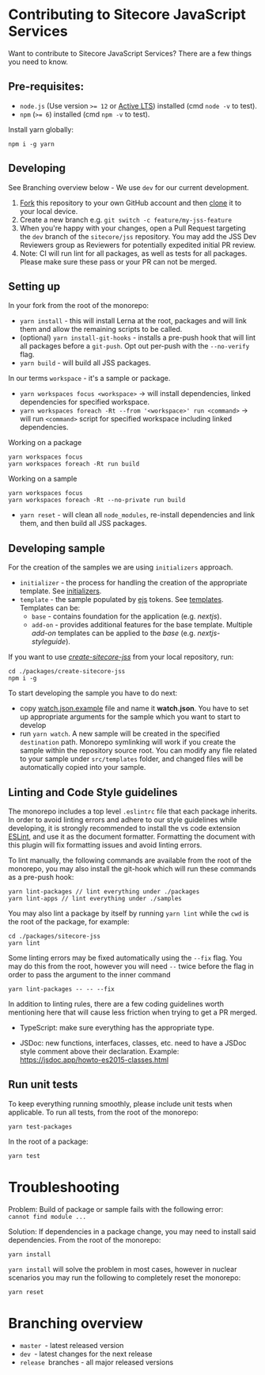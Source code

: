 # Contributing to Sitecore JavaScript Services

Want to contribute to Sitecore JavaScript Services? There are a few things you need to know.

## Pre-requisites:

- `node.js` (Use version `>= 12` or [Active LTS](https://nodejs.org/en/about/releases/)) installed (cmd `node -v` to test).
- `npm` (`>= 6`) installed (cmd `npm -v` to test).

Install yarn globally:

```shell
npm i -g yarn
```

## Developing

See Branching overview below - We use `dev` for our current development.

1. [Fork](https://help.github.com/articles/fork-a-repo/) this repository to your own GitHub account and then [clone](https://help.github.com/articles/cloning-a-repository/) it to your local device.
2. Create a new branch e.g. `git switch -c feature/my-jss-feature`
3. When you're happy with your changes, open a Pull Request targeting the `dev` branch of the `sitecore/jss` repository. You may add the JSS Dev Reviewers group as Reviewers for potentially expedited initial PR review.
4. Note: CI will run lint for all packages, as well as tests for all packages. Please make sure these pass or your PR can not be merged.

## Setting up

In your fork from the root of the monorepo:

- `yarn install` - this will install Lerna at the root, packages and will link them and allow the remaining scripts to be called.
- (optional) `yarn install-git-hooks` - installs a pre-push hook that will lint all packages before a `git-push`. Opt out per-push with the `--no-verify` flag.
- `yarn build` - will build all JSS packages.

In our terms `workspace` - it's a sample or package.

- `yarn workspaces focus <workspace>` -> will install dependencies, linked dependencies for specified workspace.
- `yarn workspaces foreach -Rt --from '<workspace>' run <command>` -> will run `<command>` script for specified workspace including linked dependencies.

Working on a package

```shell
yarn workspaces focus
yarn workspaces foreach -Rt run build
```

Working on a sample

```shell
yarn workspaces focus
yarn workspaces foreach -Rt --no-private run build
```

- `yarn reset` - will clean all `node_modules`, re-install dependencies and link them, and then build all JSS packages.

## Developing sample

For the creation of the samples we are using `initializers` approach. 

- `initializer` - the process for handling the creation of the appropriate template. See [initializers](https://github.com/Sitecore/jss/tree/dev/packages/create-sitecore-jss/src/initializers).
- `template` - the sample populated by [ejs](https://ejs.co/) tokens. See [templates](https://github.com/Sitecore/jss/tree/dev/packages/create-sitecore-jss/src/templates). Templates can be:
	- `base` - contains foundation for the application (e.g. *nextjs*).
	- `add-on` - provides additional features for the base template. Multiple *add-on* templates can be applied to the *base* (e.g. *nextjs-styleguide*).

If you want to use [*create-sitecore-jss*](https://github.com/Sitecore/jss/tree/dev/packages/create-sitecore-jss) from your local repository, run:

```
cd ./packages/create-sitecore-jss
npm i -g
```

To start developing the sample you have to do next:
* copy [watch.json.example](https://github.com/Sitecore/jss/blob/dev/packages/create-sitecore-jss/watch.json.example) file and name it **watch.json**. You have to set up appropriate arguments for the sample which you want to start to develop
* run `yarn watch`. A new sample will be created in the specified `destination` path. Monorepo symlinking will work if you create the sample within the repository source root. You can modify any file related to your sample under `src/templates` folder, and changed files will be automatically copied into your sample.

## Linting and Code Style guidelines

The monorepo includes a top level `.eslintrc` file that each package inherits. In order to avoid linting errors and adhere to our style guidelines while developing, it is strongly recommended to install the vs code extension  [ESLint](https://marketplace.visualstudio.com/items?itemName=dbaeumer.vscode-eslint), and use it as the document formatter. Formatting the document with this plugin will fix formatting issues and avoid linting errors.

To lint manually, the following commands are available from the root of the monorepo, you may also install the git-hook which will run these commands as a pre-push hook:

```shell
yarn lint-packages // lint everything under ./packages
yarn lint-apps // lint everything under ./samples
```

You may also lint a package by itself by running `yarn lint` while the `cwd` is the root of the package, for example:

```shell
cd ./packages/sitecore-jss
yarn lint
```

Some linting errors may be fixed automatically using the `--fix` flag. You may do this from the root, however you will need `--` twice before the flag in order to pass the argument to the inner command

```shell
yarn lint-packages -- -- --fix 
```

In addition to linting rules, there are a few coding guidelines worth mentioning here that will cause less friction when trying to get a PR merged.

- TypeScript: make sure everything has the appropriate type.

- JSDoc: new functions, interfaces, classes, etc. need to have a JSDoc style comment above their declaration. Example: https://jsdoc.app/howto-es2015-classes.html

## Run unit tests

To keep everything running smoothly, please include unit tests when applicable.
To run all tests, from the root of the monorepo:

```shell
yarn test-packages
```

In the root of a package:

```shell
yarn test
```

# Troubleshooting

Problem: Build of package or sample fails with the following error: `cannot find module ...`

Solution: If dependencies in a package change, you may need to install said dependencies.
From the root of the monorepo:

```shell
yarn install
```

`yarn install` will solve the problem in most cases, however in nuclear scenarios you may run the following to completely reset the monorepo:

```shell
yarn reset
```

# Branching overview

* `master `- latest released version
* `dev `- latest changes for the next release
* `release `branches - all major released versions


